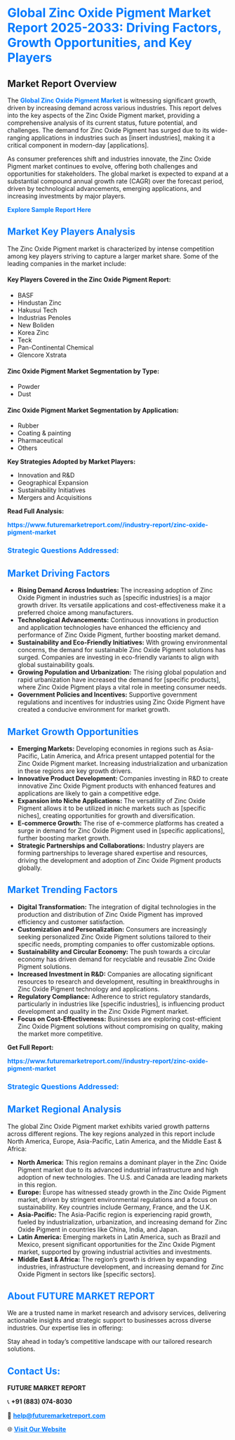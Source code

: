 <h1 style="color: #007BFF;">Global Zinc Oxide Pigment Market Report 2025-2033: Driving Factors, Growth Opportunities, and Key Players</h1>

<section id="overview">
<h2>Market Report Overview</h2>
<p>The <a href="https://www.futuremarketreport.com//industry-report/zinc-oxide-pigment-market" style="color: #007BFF; text-decoration: none;"><strong>Global Zinc Oxide Pigment Market</strong></a> is witnessing significant growth, driven by increasing demand across various industries. This report delves into the key aspects of the Zinc Oxide Pigment market, providing a comprehensive analysis of its current status, future potential, and challenges. The demand for Zinc Oxide Pigment has surged due to its wide-ranging applications in industries such as [insert industries], making it a critical component in modern-day [applications].</p>
<p>As consumer preferences shift and industries innovate, the Zinc Oxide Pigment market continues to evolve, offering both challenges and opportunities for stakeholders. The global market is expected to expand at a substantial compound annual growth rate (CAGR) over the forecast period, driven by technological advancements, emerging applications, and increasing investments by major players.</p>
</section>

<section id="overview">
<p><a href="https://www.futuremarketreport.com//request-sample/reportId=88056" style="color: #007BFF; text-decoration: none;"><strong>Explore Sample Report Here</strong></a></p>
</section>

<section id="key-players">
<h2 style="color: #007BFF;">Market Key Players Analysis</h2>
<p>The Zinc Oxide Pigment market is characterized by intense competition among key players striving to capture a larger market share. Some of the leading companies in the market include:</p>
<h4>Key Players Covered in the Zinc Oxide Pigment Report:</h4>
<ul><li>BASF</li><li>Hindustan Zinc</li><li>Hakusui Tech</li><li>Industrias Penoles</li><li>New Boliden</li><li>Korea Zinc</li><li>Teck</li><li>Pan-Continental Chemical</li><li>Glencore Xstrata</li></ul>
<h4>Zinc Oxide Pigment Market Segmentation by Type:</h4>
<ul><li>Powder</li><li>Dust</li></ul>

<h4>Zinc Oxide Pigment Market Segmentation by Application:</h4>
<ul><li>Rubber</li><li>Coating &amp; painting</li><li>Pharmaceutical</li><li>Others</li></ul>
<p><strong>Key Strategies Adopted by Market Players:</strong></p>
<ul>
<li>Innovation and R&D</li>
<li>Geographical Expansion</li>
<li>Sustainability Initiatives</li>
<li>Mergers and Acquisitions</li>
</ul>
</section>

<section>
<p><strong>Read Full Analysis: </strong></p><a href="https://www.futuremarketreport.com//industry-report/zinc-oxide-pigment-market" style="color: #007BFF; text-decoration: none;"><strong>https://www.futuremarketreport.com//industry-report/zinc-oxide-pigment-market</strong></a>
<h3 style="color: #007BFF;">Strategic Questions Addressed:</h3>
</section>

<section id="driving-factors">
<h2 style="color: #007BFF;">Market Driving Factors</h2>
<ul>
<li><strong>Rising Demand Across Industries:</strong> The increasing adoption of Zinc Oxide Pigment in industries such as [specific industries] is a major growth driver. Its versatile applications and cost-effectiveness make it a preferred choice among manufacturers.</li>
<li><strong>Technological Advancements:</strong> Continuous innovations in production and application technologies have enhanced the efficiency and performance of Zinc Oxide Pigment, further boosting market demand.</li>
<li><strong>Sustainability and Eco-Friendly Initiatives:</strong> With growing environmental concerns, the demand for sustainable Zinc Oxide Pigment solutions has surged. Companies are investing in eco-friendly variants to align with global sustainability goals.</li>
<li><strong>Growing Population and Urbanization:</strong> The rising global population and rapid urbanization have increased the demand for [specific products], where Zinc Oxide Pigment plays a vital role in meeting consumer needs.</li>
<li><strong>Government Policies and Incentives:</strong> Supportive government regulations and incentives for industries using Zinc Oxide Pigment have created a conducive environment for market growth.</li>
</ul>
</section>

<section id="growth-opportunities">
<h2 style="color: #007BFF;">Market Growth Opportunities</h2>
<ul>
<li><strong>Emerging Markets:</strong> Developing economies in regions such as Asia-Pacific, Latin America, and Africa present untapped potential for the Zinc Oxide Pigment market. Increasing industrialization and urbanization in these regions are key growth drivers.</li>
<li><strong>Innovative Product Development:</strong> Companies investing in R&D to create innovative Zinc Oxide Pigment products with enhanced features and applications are likely to gain a competitive edge.</li>
<li><strong>Expansion into Niche Applications:</strong> The versatility of Zinc Oxide Pigment allows it to be utilized in niche markets such as [specific niches], creating opportunities for growth and diversification.</li>
<li><strong>E-commerce Growth:</strong> The rise of e-commerce platforms has created a surge in demand for Zinc Oxide Pigment used in [specific applications], further boosting market growth.</li>
<li><strong>Strategic Partnerships and Collaborations:</strong> Industry players are forming partnerships to leverage shared expertise and resources, driving the development and adoption of Zinc Oxide Pigment products globally.</li>
</ul>
</section>

<section id="trending-factors">
<h2 style="color: #007BFF;">Market Trending Factors</h2>
<ul>
<li><strong>Digital Transformation:</strong> The integration of digital technologies in the production and distribution of Zinc Oxide Pigment has improved efficiency and customer satisfaction.</li>
<li><strong>Customization and Personalization:</strong> Consumers are increasingly seeking personalized Zinc Oxide Pigment solutions tailored to their specific needs, prompting companies to offer customizable options.</li>
<li><strong>Sustainability and Circular Economy:</strong> The push towards a circular economy has driven demand for recyclable and reusable Zinc Oxide Pigment solutions.</li>
<li><strong>Increased Investment in R&D:</strong> Companies are allocating significant resources to research and development, resulting in breakthroughs in Zinc Oxide Pigment technology and applications.</li>
<li><strong>Regulatory Compliance:</strong> Adherence to strict regulatory standards, particularly in industries like [specific industries], is influencing product development and quality in the Zinc Oxide Pigment market.</li>
<li><strong>Focus on Cost-Effectiveness:</strong> Businesses are exploring cost-efficient Zinc Oxide Pigment solutions without compromising on quality, making the market more competitive.</li>
</ul>
</section>

<section>
<p><strong>Get Full Report: </strong></p><a href="https://www.futuremarketreport.com//industry-report/zinc-oxide-pigment-market" style="color: #007BFF; text-decoration: none;"><strong>https://www.futuremarketreport.com//industry-report/zinc-oxide-pigment-market</strong></a>
<h3 style="color: #007BFF;">Strategic Questions Addressed:</h3>
</section>


<section id="regional-analysis">
<h2 style="color: #007BFF;">Market Regional Analysis</h2>
<p>The global Zinc Oxide Pigment market exhibits varied growth patterns across different regions. The key regions analyzed in this report include North America, Europe, Asia-Pacific, Latin America, and the Middle East & Africa:</p>
<ul>
<li><strong>North America:</strong> This region remains a dominant player in the Zinc Oxide Pigment market due to its advanced industrial infrastructure and high adoption of new technologies. The U.S. and Canada are leading markets in this region.</li>
<li><strong>Europe:</strong> Europe has witnessed steady growth in the Zinc Oxide Pigment market, driven by stringent environmental regulations and a focus on sustainability. Key countries include Germany, France, and the U.K.</li>
<li><strong>Asia-Pacific:</strong> The Asia-Pacific region is experiencing rapid growth, fueled by industrialization, urbanization, and increasing demand for Zinc Oxide Pigment in countries like China, India, and Japan.</li>
<li><strong>Latin America:</strong> Emerging markets in Latin America, such as Brazil and Mexico, present significant opportunities for the Zinc Oxide Pigment market, supported by growing industrial activities and investments.</li>
<li><strong>Middle East & Africa:</strong> The region’s growth is driven by expanding industries, infrastructure development, and increasing demand for Zinc Oxide Pigment in sectors like [specific sectors].</li>
</ul>
</section>

<footer>
<h2 style="color: #007BFF;">About FUTURE MARKET REPORT</h2>
<p>We are a trusted name in market research and advisory services, delivering actionable insights and strategic support to businesses across diverse industries. Our expertise lies in offering:</p>

<p>Stay ahead in today’s competitive landscape with our tailored research solutions.</p>

<h2 style="color: #007BFF;">Contact Us:</h2>
<p><strong>FUTURE MARKET REPORT</strong></p>
<p>📞 <strong>+91 (883) 074-8030</strong></p>
<p>📧 <strong><a href="mailto:help@futuremarketreport.com" style="color: #007BFF;">help@futuremarketreport.com</a></strong></p>
<p>🌐 <strong><a href="https://www.futuremarketreport.com/" style="color: #007BFF;">Visit Our Website</a></strong></p>
</footer>